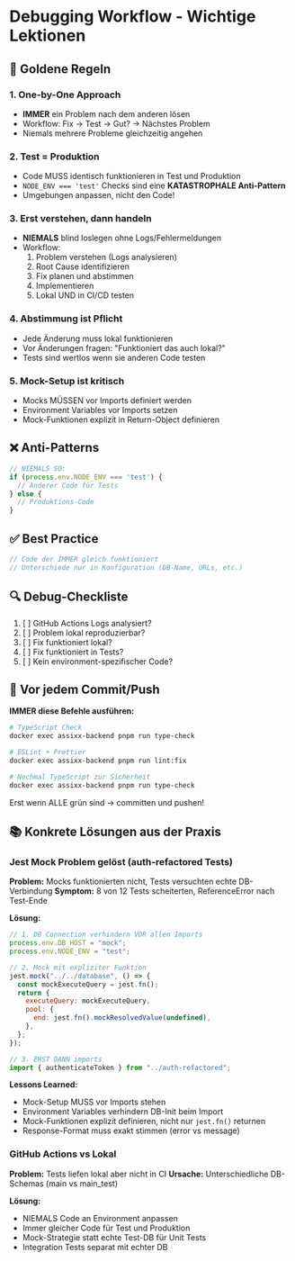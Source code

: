 # Debugging Workflow - Wichtige Lektionen

## 🎯 Goldene Regeln

### 1. One-by-One Approach
- **IMMER** ein Problem nach dem anderen lösen
- Workflow: Fix → Test → Gut? → Nächstes Problem
- Niemals mehrere Probleme gleichzeitig angehen

### 2. Test = Produktion
- Code MUSS identisch funktionieren in Test und Produktion
- `NODE_ENV === 'test'` Checks sind eine **KATASTROPHALE Anti-Pattern**
- Umgebungen anpassen, nicht den Code!

### 3. Erst verstehen, dann handeln
- **NIEMALS** blind loslegen ohne Logs/Fehlermeldungen
- Workflow:
  1. Problem verstehen (Logs analysieren)
  2. Root Cause identifizieren
  3. Fix planen und abstimmen
  4. Implementieren
  5. Lokal UND in CI/CD testen

### 4. Abstimmung ist Pflicht
- Jede Änderung muss lokal funktionieren
- Vor Änderungen fragen: "Funktioniert das auch lokal?"
- Tests sind wertlos wenn sie anderen Code testen

### 5. Mock-Setup ist kritisch
- Mocks MÜSSEN vor Imports definiert werden
- Environment Variables vor Imports setzen
- Mock-Funktionen explizit in Return-Object definieren

## ❌ Anti-Patterns

```typescript
// NIEMALS SO:
if (process.env.NODE_ENV === 'test') {
  // Anderer Code für Tests
} else {
  // Produktions-Code
}
```

## ✅ Best Practice

```typescript
// Code der IMMER gleich funktioniert
// Unterschiede nur in Konfiguration (DB-Name, URLs, etc.)
```

## 🔍 Debug-Checkliste

1. [ ] GitHub Actions Logs analysiert?
2. [ ] Problem lokal reproduzierbar?
3. [ ] Fix funktioniert lokal?
4. [ ] Fix funktioniert in Tests?
5. [ ] Kein environment-spezifischer Code?

## 📝 Vor jedem Commit/Push

**IMMER diese Befehle ausführen:**

```bash
# TypeScript Check
docker exec assixx-backend pnpm run type-check

# ESLint + Prettier
docker exec assixx-backend pnpm run lint:fix

# Nochmal TypeScript zur Sicherheit
docker exec assixx-backend pnpm run type-check
```

Erst wenn ALLE grün sind → committen und pushen!

## 📚 Konkrete Lösungen aus der Praxis

### Jest Mock Problem gelöst (auth-refactored Tests)

**Problem:** Mocks funktionierten nicht, Tests versuchten echte DB-Verbindung
**Symptom:** 8 von 12 Tests scheiterten, ReferenceError nach Test-Ende

**Lösung:**
```javascript
// 1. DB Connection verhindern VOR allen Imports
process.env.DB_HOST = "mock";
process.env.NODE_ENV = "test";

// 2. Mock mit expliziter Funktion
jest.mock("../../database", () => {
  const mockExecuteQuery = jest.fn();
  return {
    executeQuery: mockExecuteQuery,
    pool: {
      end: jest.fn().mockResolvedValue(undefined),
    },
  };
});

// 3. ERST DANN imports
import { authenticateToken } from "../auth-refactored";
```

**Lessons Learned:**
- Mock-Setup MUSS vor Imports stehen
- Environment Variables verhindern DB-Init beim Import
- Mock-Funktionen explizit definieren, nicht nur `jest.fn()` returnen
- Response-Format muss exakt stimmen (error vs message)

### GitHub Actions vs Lokal

**Problem:** Tests liefen lokal aber nicht in CI
**Ursache:** Unterschiedliche DB-Schemas (main vs main_test)

**Lösung:** 
- NIEMALS Code an Environment anpassen
- Immer gleicher Code für Test und Produktion
- Mock-Strategie statt echte Test-DB für Unit Tests
- Integration Tests separat mit echter DB
